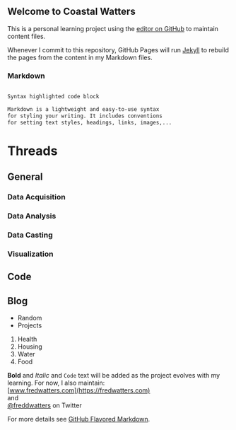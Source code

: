 ## Welcome to Coastal Watters

This is a personal learning project using the [editor on GitHub](https://github.com/nursethestrings/coastalwatters/edit/master/README.md) to maintain content files.

Whenever I commit to this repository, GitHub Pages will run [Jekyll](https://jekyllrb.com/) to rebuild the pages from the content in my Markdown files.

### Markdown
```markdown

Syntax highlighted code block

Markdown is a lightweight and easy-to-use syntax  
for styling your writing. It includes conventions  
for setting text styles, headings, links, images,...

```
# Threads  

## General
  
### Data Acquisition
### Data Analysis
### Data Casting
### Visualization
   
## Code

## Blog

- Random
- Projects

1. Health
2. Housing
3. Water
4. Food


**Bold** and _Italic_ and `Code` text will be added as the project evolves with my learning. For now, I also maintain:  
[www.fredwatters.com](https://fredwatters.com)  
and  
[@freddwatters](http://twitter.com/freddwatters) on Twitter

For more details see [GitHub Flavored Markdown](https://guides.github.com/features/mastering-markdown/).
